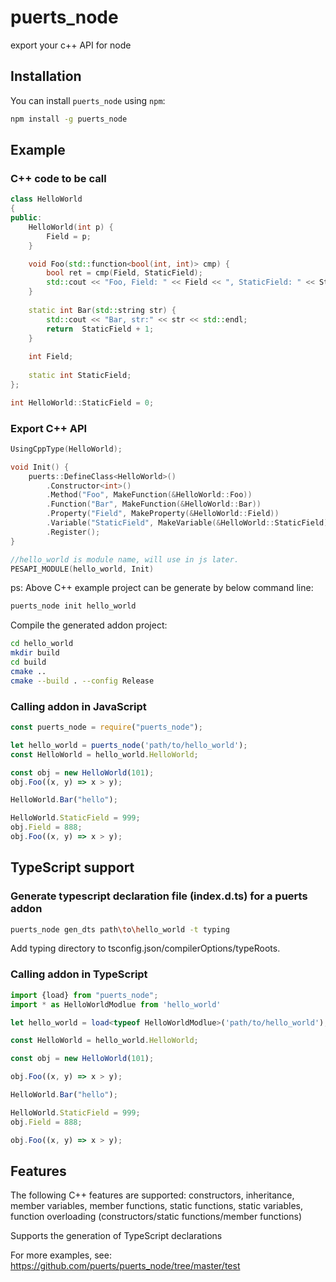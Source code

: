 # puerts_node

export your c++ API for node

## Installation

You can install `puerts_node` using `npm`:

``` bash
npm install -g puerts_node
```

## Example

### C++ code to be call

``` c++
class HelloWorld
{
public:
    HelloWorld(int p) {
        Field = p;
    }

    void Foo(std::function<bool(int, int)> cmp) {
        bool ret = cmp(Field, StaticField);
        std::cout << "Foo, Field: " << Field << ", StaticField: " << StaticField << ", compare result:" << ret << std::endl;
    }
    
    static int Bar(std::string str) {
        std::cout << "Bar, str:" << str << std::endl;
        return  StaticField + 1;
    }
    
    int Field;
    
    static int StaticField;
};

int HelloWorld::StaticField = 0;
```

### Export C++ API

``` c++
UsingCppType(HelloWorld);

void Init() {
    puerts::DefineClass<HelloWorld>()
        .Constructor<int>()
        .Method("Foo", MakeFunction(&HelloWorld::Foo))
        .Function("Bar", MakeFunction(&HelloWorld::Bar))
        .Property("Field", MakeProperty(&HelloWorld::Field))
        .Variable("StaticField", MakeVariable(&HelloWorld::StaticField))
        .Register();
}

//hello_world is module name, will use in js later.
PESAPI_MODULE(hello_world, Init)
```

ps: Above C++ example project can be generate by below command line:

``` bash
puerts_node init hello_world
```

Compile the generated addon project:

``` bash
cd hello_world
mkdir build
cd build
cmake ..
cmake --build . --config Release
```

### Calling addon in JavaScript

``` javascript
const puerts_node = require("puerts_node");

let hello_world = puerts_node('path/to/hello_world');
const HelloWorld = hello_world.HelloWorld;

const obj = new HelloWorld(101);
obj.Foo((x, y) => x > y);

HelloWorld.Bar("hello");

HelloWorld.StaticField = 999;
obj.Field = 888;
obj.Foo((x, y) => x > y);
```

## TypeScript support

### Generate typescript declaration file (index.d.ts) for a puerts addon

``` bash
puerts_node gen_dts path\to\hello_world -t typing
```

Add typing directory to tsconfig.json/compilerOptions/typeRoots.

### Calling addon in TypeScript

``` typescript
import {load} from "puerts_node";
import * as HelloWorldModlue from 'hello_world'

let hello_world = load<typeof HelloWorldModlue>('path/to/hello_world');

const HelloWorld = hello_world.HelloWorld;

const obj = new HelloWorld(101);

obj.Foo((x, y) => x > y);

HelloWorld.Bar("hello");

HelloWorld.StaticField = 999;
obj.Field = 888;

obj.Foo((x, y) => x > y);

```

## Features

The following C++ features are supported: constructors, inheritance, member variables, member functions, static functions, static variables, function overloading (constructors/static functions/member functions)

Supports the generation of TypeScript declarations

For more examples, see: https://github.com/puerts/puerts_node/tree/master/test
